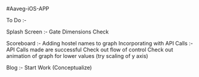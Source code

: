 #Aaveg-iOS-APP

To Do :-

Splash Screen :-
	Gate Dimensions Check

Scoreboard :- 
	Adding hostel names to graph
	Incorporating with API Calls :-
		API Calls made are successful
		Check out flow of control
		Check out animation of graph for lower values (try scaling of y axis)

Blog :-
	Start Work (Conceptualize)
